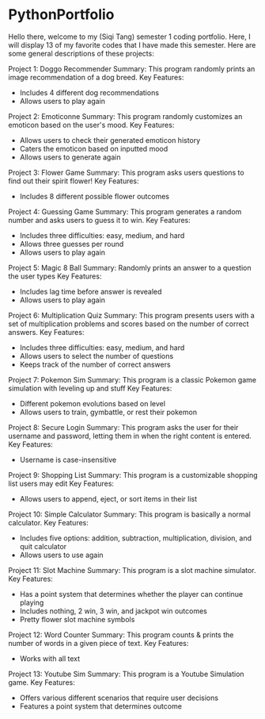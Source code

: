 # PythonPortfolio
Hello there, welcome to my (Siqi Tang) semester 1 coding portfolio. Here, I will display 13 of my favorite codes that I have made this semester. Here are some general descriptions of these projects:


Project 1: Doggo Recommender
Summary: This program randomly prints an image recommendation of a dog breed. 
Key Features: 
-  Includes 4 different dog recommendations
-  Allows users to play again


Project 2: Emoticonne
Summary: This program randomly customizes an emoticon based on the user's mood. 
Key Features: 
-  Allows users to check their generated emoticon history
-  Caters the emoticon based on inputted mood
-  Allows users to generate again

  
Project 3: Flower Game
Summary: This program asks users questions to find out their spirit flower!
Key Features: 
-  Includes 8 different possible flower outcomes
  

Project 4: Guessing Game
Summary: This program generates a random number and asks users to guess it to win.
Key Features: 
- Includes three difficulties: easy, medium, and hard
- Allows three guesses per round
- Allows users to play again


Project 5: Magic 8 Ball
Summary: Randomly prints an answer to a question the user types
Key Features: 
-  Includes lag time before answer is revealed
-  Allows users to play again

  
Project 6: Multiplication Quiz
Summary: This program presents users with a set of multiplication problems and scores based on the number of correct answers. 
Key Features: 
- Includes three difficulties: easy, medium, and hard
- Allows users to select the number of questions
- Keeps track of the number of correct answers


Project 7: Pokemon Sim
Summary: This program is a classic Pokemon game simulation with leveling up and stuff
Key Features: 
-  Different pokemon evolutions based on level
-  Allows users to train, gymbattle, or rest their pokemon


Project 8: Secure Login
Summary: This program asks the user for their username and password, letting them in when the right content is entered. 
Key Features: 
- Username is case-insensitive
  

Project 9: Shopping List
Summary: This program is a customizable shopping list users may edit
Key Features: 
-  Allows users to append, eject, or sort items in their list

  
Project 10: Simple Calculator
Summary: This program is basically a normal calculator. 
Key Features: 
- Includes five options: addition, subtraction, multiplication, division, and quit calculator
- Allows users to use again


Project 11: Slot Machine 
Summary: This program is a slot machine simulator.
Key Features: 
-  Has a point system that determines whether the player can continue playing
-  Includes nothing, 2 win, 3 win, and jackpot win outcomes
-  Pretty flower slot machine symbols


Project 12: Word Counter
Summary: This program counts & prints the number of words in a given piece of text.
Key Features: 
-  Works with all text


Project 13: Youtube Sim
Summary: This program is a Youtube Simulation game. 
Key Features: 
-  Offers various different scenarios that require user decisions
-  Features a point system that determines outcome

